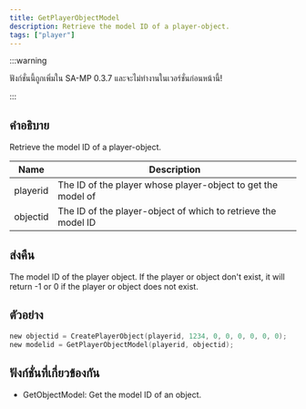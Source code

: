```yaml
---
title: GetPlayerObjectModel
description: Retrieve the model ID of a player-object.
tags: ["player"]
---
```


:::warning

ฟังก์ชั่นนี้ถูกเพิ่มใน SA-MP 0.3.7 และจะไม่ทำงานในเวอร์ชั่นก่อนหน้านี้!

:::

## คำอธิบาย

Retrieve the model ID of a player-object.

| Name     | Description                                                   |
| -------- | ------------------------------------------------------------- |
| playerid | The ID of the player whose player-object to get the model of  |
| objectid | The ID of the player-object of which to retrieve the model ID |

## ส่งคืน

The model ID of the player object. If the player or object don't exist, it will return -1 or 0 if the player or object does not exist.

## ตัวอย่าง

```c
new objectid = CreatePlayerObject(playerid, 1234, 0, 0, 0, 0, 0, 0);
new modelid = GetPlayerObjectModel(playerid, objectid);
```

## ฟังก์ชั่นที่เกี่ยวข้องกัน

- GetObjectModel: Get the model ID of an object.
